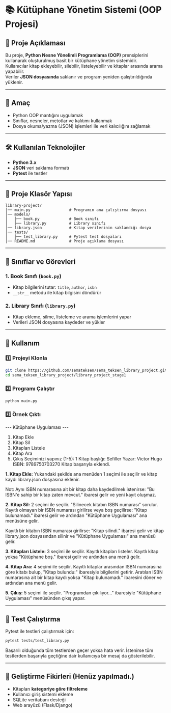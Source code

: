 # 📚 Kütüphane Yönetim Sistemi (OOP Projesi)

## 📌 Proje Açıklaması

Bu proje, **Python Nesne Yönelimli Programlama (OOP)** prensiplerini
kullanarak oluşturulmuş basit bir kütüphane yönetim sistemidir.\
Kullanıcılar kitap ekleyebilir, silebilir, listeleyebilir ve kitaplar
arasında arama yapabilir.\
Veriler **JSON dosyasında** saklanır ve program yeniden
çalıştırıldığında yüklenir.

------------------------------------------------------------------------

## 🎯 Amaç

-   Python OOP mantığını uygulamak
-   Sınıflar, nesneler, metotlar ve kalıtımı kullanmak
-   Dosya okuma/yazma (JSON) işlemleri ile veri kalıcılığını sağlamak

------------------------------------------------------------------------

## 🛠 Kullanılan Teknolojiler

-   **Python 3.x**
-   **JSON** veri saklama formatı
-   **Pytest** ile testler

------------------------------------------------------------------------

## 📂 Proje Klasör Yapısı

    library-project/
    │── main.py                 # Programın ana çalıştırma dosyası
    │── models/
    │   ├── book.py             # Book sınıfı
    │   ├── library.py          # Library sınıfı
    │── library.json            # Kitap verilerinin saklandığı dosya 
    │── tests/
    │   ├── test_library.py     # Pytest test dosyaları
    │── README.md               # Proje açıklama dosyası

------------------------------------------------------------------------

## 📌 Sınıflar ve Görevleri

### **1. Book Sınıfı (`book.py`)**

-   Kitap bilgilerini tutar: `title`, `author`, `isbn`
-   `__str__` metodu ile kitap bilgisini döndürür

### **2. Library Sınıfı (`library.py`)**

-   Kitap ekleme, silme, listeleme ve arama işlemlerini yapar
-   Verileri JSON dosyasına kaydeder ve yükler

------------------------------------------------------------------------

## 🚀 Kullanım

### 1️⃣ Projeyi Klonla

``` bash
git clone https://github.com/semateksen/sema_teksen_library_project.git
cd sema_teksen_library_project/library_project_stage1
```

### 2️⃣ Programı Çalıştır

``` bash
python main.py
```

### 3️⃣ Örnek Çıktı

--- Kütüphane Uygulaması ---
1. Kitap Ekle
2. Kitap Sil
3. Kitapları Listele
4. Kitap Ara
5. Çıkış
Seçiminizi yapınız (1-5): 1
Kitap başlığı: Sefiller
Yazar: Victor Hugo
ISBN: 9789750703270
Kitap başarıyla eklendi.


**1. Kitap Ekle:** Yukarıdaki şekilde ana menüden 1 seçimi ile seçilir ve kitap kaydı library.json dosyasına eklenir.

Not: Aynı ISBN numarasına ait bir kitap daha kaydedilmek istenirse:
"Bu ISBN'e sahip bir kitap zaten mevcut." ibaresi gelir ve yeni kayıt oluşmaz.


**2. Kitap Sil:** 2 seçimi ile seçilir.
"Silinecek kitabın ISBN numarası" sorulur. Kayıtlı olmayan bir ISBN numarası girilirse veya boş geçilirse:
"Kitap bulunamadı." ibaresi gelir ve ardından "Kütüphane Uygulaması" ana menüsüne gelir.

Kayıtlı bir kitabın ISBN numarası girilirse:
"Kitap silindi." ibaresi gelir ve kitap library.json dosyasından silinir ve "Kütüphane Uygulaması" ana menüsü gelir.


**3. Kitapları Listele:** 3 seçimi ile seçilir. Kayıtlı kitapları listeler. Kayıtlı kitap yoksa "Kütüphane boş." ibaresi gelir ve ardından ana menü gelir.


**4. Kitap Ara:** 4 seçimi ile seçilir. Kayıtlı kitaplar arasından ISBN numarasına göre kitabı bulup, "Kitap bulundu:" ibaresiyle bilgilerini getirir.
Aratılan ISBN numarasına ait bir kitap kaydı yoksa "Kitap bulunamadı." ibaresini döner ve ardından ana menü gelir.


**5. Çıkış:** 5 seçimi ile seçilir.
"Programdan çıkılıyor..." ibaresiyle "Kütüphane Uygulaması" menüsünden çıkış yapar.

------------------------------------------------------------------------

## 🧪 Test Çalıştırma

Pytest ile testleri çalıştırmak için:

``` bash
pytest tests/test_library.py
```

Başarılı olduğunda tüm testlerden geçer yoksa hata verir. İstenirse tüm testlerden başarıyla geçtiğine dair kullanıcıya bir mesaj da gösterilebilir.

------------------------------------------------------------------------

## 📌 Geliştirme Fikirleri (Henüz yapılmadı.)

-   Kitapları **kategoriye göre filtreleme**
-   Kullanıcı giriş sistemi ekleme
-   SQLite veritabanı desteği
-   Web arayüzü (Flask/Django)
